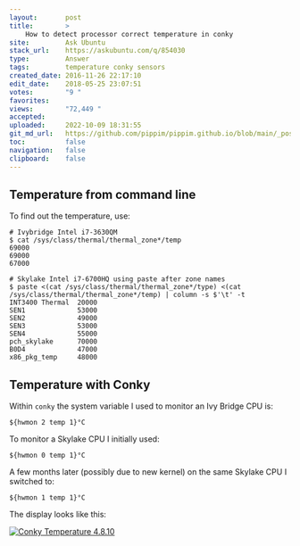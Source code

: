 ```yaml
---
layout:       post
title:        >
    How to detect processor correct temperature in conky
site:         Ask Ubuntu
stack_url:    https://askubuntu.com/q/854030
type:         Answer
tags:         temperature conky sensors
created_date: 2016-11-26 22:17:10
edit_date:    2018-05-25 23:07:51
votes:        "9 "
favorites:    
views:        "72,449 "
accepted:     
uploaded:     2022-10-09 18:31:55
git_md_url:   https://github.com/pippim/pippim.github.io/blob/main/_posts/2016/2016-11-26-How-to-detect-processor-correct-temperature-in-conky.md
toc:          false
navigation:   false
clipboard:    false
---
```


## Temperature from command line

To find out the temperature, use:

``` 
# Ivybridge Intel i7-3630QM
$ cat /sys/class/thermal/thermal_zone*/temp
69000
69000
67000

# Skylake Intel i7-6700HQ using paste after zone names
$ paste <(cat /sys/class/thermal/thermal_zone*/type) <(cat /sys/class/thermal/thermal_zone*/temp) | column -s $'\t' -t
INT3400 Thermal  20000
SEN1             53000
SEN2             49000
SEN3             53000
SEN4             55000
pch_skylake      70000
B0D4             47000
x86_pkg_temp     48000
```

## Temperature with Conky

Within `conky` the system variable I used to monitor an Ivy Bridge CPU is:

``` 
${hwmon 2 temp 1}°C
```

To monitor a Skylake CPU I initially used:

``` 
${hwmon 0 temp 1}°C
```

A few months later (possibly due to new kernel) on the same Skylake CPU I switched to:

``` 
${hwmon 1 temp 1}°C
```

The display looks like this:

[![Conky Temperature 4.8.10][1]][1]


  [1]: https://i.stack.imgur.com/85zjQ.png
